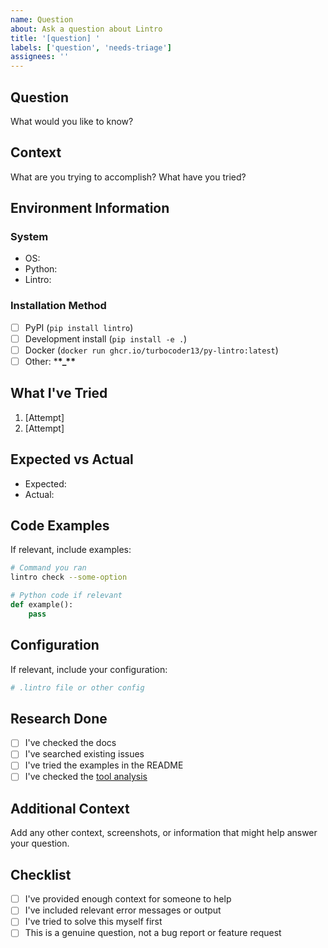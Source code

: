 ```yaml
---
name: Question
about: Ask a question about Lintro
title: '[question] '
labels: ['question', 'needs-triage']
assignees: ''
---
```


## Question

What would you like to know?

## Context

What are you trying to accomplish? What have you tried?

## Environment Information

### System

- OS:
- Python:
- Lintro:

### Installation Method

- [ ] PyPI (`pip install lintro`)
- [ ] Development install (`pip install -e .`)
- [ ] Docker (`docker run ghcr.io/turbocoder13/py-lintro:latest`)
- [ ] Other: \***\*\_\*\***

## What I've Tried

1. [Attempt]
2. [Attempt]

## Expected vs Actual

- Expected:
- Actual:

## Code Examples

If relevant, include examples:

```bash
# Command you ran
lintro check --some-option
```

```python
# Python code if relevant
def example():
    pass
```

## Configuration

If relevant, include your configuration:

```yaml
# .lintro file or other config
```

## Research Done

- [ ] I've checked the docs
- [ ] I've searched existing issues
- [ ] I've tried the examples in the README
- [ ] I've checked the [tool analysis](docs/tool-analysis/)

## Additional Context

Add any other context, screenshots, or information that might help answer your question.

## Checklist

- [ ] I've provided enough context for someone to help
- [ ] I've included relevant error messages or output
- [ ] I've tried to solve this myself first
- [ ] This is a genuine question, not a bug report or feature request
